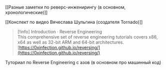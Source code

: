 [[Разные заметки по реверс-инженирингу (в основном, хронологические)]]

[[Конспект по видео Вячеслава Шульгина (создателя Tornado)]]

> [!info] Introduction · Reverse Engineering  
> This comprehensive set of reverse engineering tutorials covers x86, x64 as well as 32-bit ARM and 64-bit architectures.  
> [https://0xinfection.github.io/reversing/](https://0xinfection.github.io/reversing/)  

Туториал по Reverse Engineering с азов (в основном про машинный код)